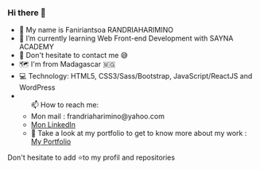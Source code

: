 ### Hi there 👋
<ul>
    <li>🙋 My name is Faniriantsoa RANDRIAHARIMINO </li>
    <li>🌱 I’m currently learning Web Front-end Development with SAYNA ACADEMY </li>
    <li>💬 Don't hesitate to contact me 😅</li> 
    <li>🗺️ I'm from Madagascar 🇲🇬</li>
    <li>💻 Technology: HTML5, CSS3/Sass/Bootstrap, JavaScript/ReactJS and WordPress</li>
    <li>
        <ul>
            📫 How to reach me: 
            <li>Mon mail : frandriaharimino@yahoo.com</li>
            <li><a href='https://www.linkedin.com/in/faniriantsoa/'>Mon LinkedIn </a></li>
            <li>👦 Take a look at my portfolio to get to know more about my work :<a href='https://faniriantsoa-portfolio.firebaseapp.com/'> My Portfolio </a></li>
        </ul>
    </li> 
</ul>

Don't hesitate to add ⭐to my profil and repositories
